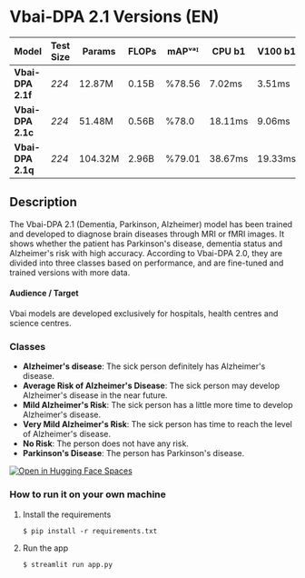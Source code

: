 # Vbai-DPA 2.1 Versions (EN)

| Model | Test Size | Params | FLOPs | mAPᵛᵃᴵ | CPU b1 | V100 b1 | V100 b32 |
|-------|-------|--------|-------|--------|--------|---------|----------|
| **Vbai-DPA 2.1f** | _224_ | 12.87M | 0.15B | %78.56 | 7.02ms | 3.51ms | 0.70ms |
| **Vbai-DPA 2.1c** | _224_ | 51.48M | 0.56B | %78.0 | 18.11ms | 9.06ms | 1.81ms |
| **Vbai-DPA 2.1q** | _224_ | 104.32M | 2.96B | %79.01 | 38.67ms | 19.33ms | 3.87ms |

## Description

The Vbai-DPA 2.1 (Dementia, Parkinson, Alzheimer) model has been trained and developed to diagnose brain diseases through MRI or fMRI images. It shows whether the patient has Parkinson's disease, dementia status and Alzheimer's risk with high accuracy. According to Vbai-DPA 2.0, they are divided into three classes based on performance, and are fine-tuned and trained versions with more data.

#### Audience / Target

Vbai models are developed exclusively for hospitals, health centres and science centres.

### Classes

 - **Alzheimer's disease**: The sick person definitely has Alzheimer's disease.
 - **Average Risk of Alzheimer's Disease**: The sick person may develop Alzheimer's disease in the near future.
 - **Mild Alzheimer's Risk**: The sick person has a little more time to develop Alzheimer's disease.
 - **Very Mild Alzheimer's Risk**: The sick person has time to reach the level of Alzheimer's disease.
 - **No Risk**: The person does not have any risk.
 - **Parkinson's Disease**: The person has Parkinson's disease.

[![Open in Hugging Face Spaces](https://huggingface.co/front/assets/huggingface_logo-noborder.svg)](https://huggingface.co/spaces/Neurazum/Vbai-DPA-2.1)

### How to run it on your own machine

1. Install the requirements

   ```
   $ pip install -r requirements.txt
   ```

2. Run the app

   ```
   $ streamlit run app.py
   ```
